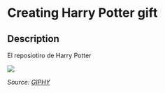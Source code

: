 # Creating Harry Potter gift

## Description 

El reposiotiro de Harry Potter

 ![](phttps://media.giphy.com/media/12nfFCZA0vyrSw/giphy.gif)  
 
 *Source: [GIPHY](https://media.giphy.com/media/12nfFCZA0vyrSw/giphy.gif)*
 